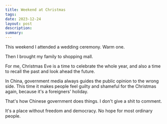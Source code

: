 ```yaml
---
title: Weekend at Christmas
tags: 
date: 2023-12-24
layout: post
description: 
summary:
---
```


This weekend I attended a wedding ceremony. Warm one. 

Then I brought my family to shopping mall. 

For me, Christmas Eve is a time to celebrate the whole year, and also a time to recall the past and look ahead the future. 

In China, government media always guides the public opinion to the wrong side. This time it makes people feel guilty and shameful for the Christmas again, because it's a foreigners' holiday. 

That's how Chinese government does things. I don't give a shit to comment. 

It's a place without freedom and democracy. No hope for most ordinary people. 